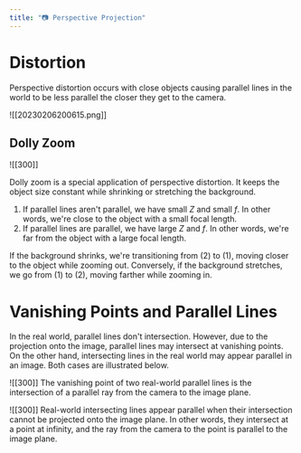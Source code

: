```yaml
---
title: "📷 Perspective Projection"
---
```

# Distortion
Perspective distortion occurs with close objects causing parallel lines in the world to be less parallel the closer they get to the camera.

![[20230206200615.png]]

## Dolly Zoom

![[300]]

Dolly zoom is a special application of perspective distortion. It keeps the object size constant while shrinking or stretching the background.
1. If parallel lines aren't parallel, we have small $Z$ and small $f$. In other words, we're close to the object with a small focal length.
2. If parallel lines are parallel, we have large $Z$ and $f$. In other words, we're far from the object with a large focal length.

If the background shrinks, we're transitioning from (2) to (1), moving closer to the object while zooming out. Conversely, if the background stretches, we go from (1) to (2), moving farther while zooming in.

# Vanishing Points and Parallel Lines
In the real world, parallel lines don't intersection. However, due to the projection onto the image, parallel lines may intersect at vanishing points. On the other hand, intersecting lines in the real world may appear parallel in an image. Both cases are illustrated below.

![[300]]
The vanishing point of two real-world parallel lines is the intersection of a parallel ray from the camera to the image plane.

![[300]]
Real-world intersecting lines appear parallel when their intersection cannot be projected onto the image plane. In other words, they intersect at a point at infinity, and the ray from the camera to the point is parallel to the image plane.